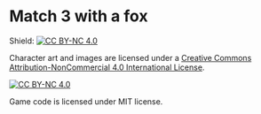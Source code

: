 # Match 3 with a fox

Shield: [![CC BY-NC 4.0][cc-shield]][cc]

Character art and images are licensed under a
[Creative Commons Attribution-NonCommercial 4.0 International License][cc].

[![CC BY-NC 4.0][cc-image]][cc]

[cc]: https://creativecommons.org/licenses/by-nc/4.0/
[cc-image]: https://i.creativecommons.org/l/by-nc/4.0/88x31.png
[cc-shield]: https://img.shields.io/badge/License-CC%20BY%20NC%204.0-lightgrey.svg


Game code is licensed under MIT license.
